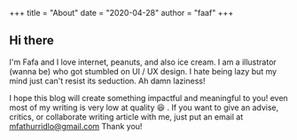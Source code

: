 +++
title = "About"
date = "2020-04-28"
author = "faaf"
+++

## Hi there

I'm Fafa and I love internet, peanuts, and also ice cream. I am a illustrator (wanna be) who got stumbled on UI / UX design. I hate being lazy but my mind just can't resist its seduction. Ah damn laziness!

I hope this blog will create something impactful and meaningful to you! even most of my writing is very low at quality :laughing: . If you want to give an advise, critics, or collaborate writing article with me, just put an email at <mfathurridlo@gmail.com> Thank you! 